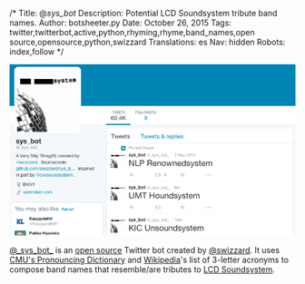 /*
Title: @_sys_bot_
Description: Potential LCD Soundsystem tribute band names.
Author: botsheeter.py
Date: October 26, 2015
Tags: twitter,twitterbot,active,python,rhyming,rhyme,band_names,open source,opensource,python,swizzard
Translations: es
Nav: hidden
Robots: index,follow
*/

[![](/content/bots/twitterbots/images/_sys_bot_.png)](https://twitter.com/_sys_bot_)

[@\_sys\_bot\_](https://twitter.com/_sys_bot_) is an [open source](https://github.com/swizzard/sys_bot) Twitter bot created by [@swizzard](http://twitter.com/swizzard). It uses [CMU's Pronouncing Dictionary](http://www.speech.cs.cmu.edu/cgi-bin/cmudict) and [Wikipedia](https://www.wikipedia.org/)'s list of 3-letter acronyms to compose band names that resemble/are tributes to [LCD Soundsystem](https://en.wikipedia.org/wiki/LCD_Soundsystem).
